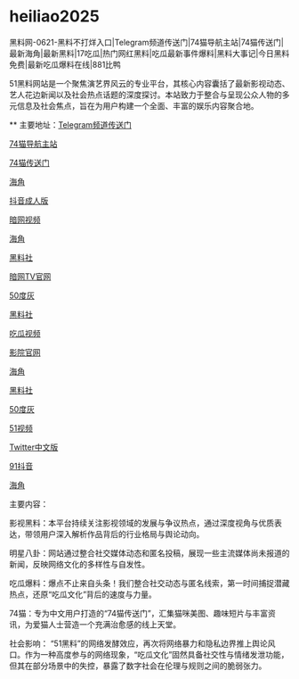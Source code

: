 # heiliao2025
黑料网-0621-黑料不打烊入口|Telegram频道传送门|74猫导航主站|74猫传送门|最新海角|最新黑料|17吃瓜|热门网红黑料|吃瓜最新事件爆料|黑料大事记|今日黑料免费|最新吃瓜爆料在线|881比鸭

51黑料网站是一个聚焦演艺界风云的专业平台，其核心内容囊括了最新影视动态、艺人花边新闻以及社会热点话题的深度探讨。本站致力于整合与呈现公众人物的多元信息及社会焦点，旨在为用户构建一个全面、丰富的娱乐内容聚合地。

** 主要地址：<a href="https://74mao.com/">Telegram频道传送门</a>

<a href="https://74mao.com/">74猫导航主站</a>

<a href="https://74mao.com/">74猫传送门</a>

<a href="https://hj-1301.pages.dev/">海角</a>

<a href="https://dy6-07.pages.dev/">抖音成人版</a>

<a href="https://aw8-03.pages.dev/">暗网视频</a>

<a href="https://hj-1093.pages.dev/">海角</a>

<a href="https://pi36-2.pages.dev/">黑料社</a>

<a href="https://aw7-08.pages.dev/">暗网TV官网</a>

<a href="https://50dh-01.pages.dev/">50度灰</a>

<a href="https://hls-33.pages.dev/">黑料社</a>

<a href="https://cg9-49.pages.dev/">吃瓜视频</a>

<a href="https://dy10-04.pages.dev/">影院官网</a>

<a href="https://hj-1305.pages.dev/">海角</a>

<a href="https://pi30-02.pages.dev/">黑料社</a>

<a href="https://50dh-26.pages.dev/">50度灰</a>

<a href="https://hj-1321.pages.dev/">51视频</a>

<a href="https://tt-01.pages.dev/">Twitter中文版</a>

<a href="https://dy7-02.pages.dev/">91抖音</a>

<a href="https://hj-1108.pages.dev/">海角</a>


主要内容：

影视黑料：本平台持续关注影视领域的发展与争议热点，通过深度视角与优质表达，带领用户深入解析作品背后的行业格局与舆论动向。

明星八卦：网站通过整合社交媒体动态和匿名投稿，展现一些主流媒体尚未报道的新闻，反映网络文化的多样性与自发性。

吃瓜爆料：爆点不止来自头条！我们整合社交动态与匿名线索，第一时间捕捉潜藏热点，还原“吃瓜文化”背后的速度与力量。

74猫：专为中文用户打造的“74猫传送门”，汇集猫咪美图、趣味短片与丰富资讯，为爱猫人士营造一个充满治愈感的线上天堂。

社会影响：
“51黑料”的网络发酵效应，再次将网络暴力和隐私边界推上舆论风口。作为一种高度参与的网络现象，“吃瓜文化”固然具备社交性与情绪发泄功能，但其在部分场景中的失控，暴露了数字社会在伦理与规则之间的脆弱张力。

